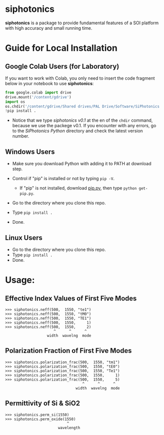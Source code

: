 # siphotonics

**siphotonics** is a package to provide fundamental features of a SOI platform with high accuracy and small running time.

# Guide for Local Installation

Google Colab Users (for Laboratory)
-----------------------------------
If you want to work with Colab, you only need to insert the code fragment below in your notebook to use **siphotonics**:

```python
from google.colab import drive
drive.mount('/content/gdrive')
import os
os.chdir('/content/gdrive/Shared drives/PAL Drive/Software/SiPhotonics Python/siphotonics v0.1')
!pip install .
```
* Notice that we type *siphotonics v0.1* at the en of the ``chdir`` command, because we use the packege v0.1. If you encounter with any errors, go to the *SiPhotonics Python* directory and check the latest version number.

Windows Users
-------------

* Make sure you download Python with adding it to PATH at download step.
* Control if "pip" is installed or not by typing ``pip -V``.

    * If "pip" is not installed, download [pip.py](https://pypi.org/project/pip/), then type ``python get-pip.py``.
    
* Go to the directory where you clone this repo.
* Type ``pip install .``
* Done.

Linux Users
-----------
* Go to the directory where you clone this repo.
* Type ``pip install .``
* Done.

# Usage:


Effective Index Values of First Five Modes
----------------------------------------------
    >>> siphotonics.neff(500,  1550, "te1")
    >>> siphotonics.neff(500,  1550, "tM0")
    >>> siphotonics.neff(500,  1550, "TE1")
    >>> siphotonics.neff(500,  1550,     1)
    >>> siphotonics.neff(500,  1550,     2)
                          ^      ^      ^
                       width  wavelng  mode

Polarization Fraction of First Five Modes
---------------------------------------------
    >>> siphotonics.polarization_frac(500,  1550, "tm1")
    >>> siphotonics.polarization_frac(500,  1550, "tE0")
    >>> siphotonics.polarization_frac(500,  1550, "Te1")
    >>> siphotonics.polarization_frac(500,  1550,     1)
    >>> siphotonics.polarization_frac(500,  1550,     5)
                                       ^      ^      ^
                                    width  wavelng  mode

Permittivity of Si & SiO2
-----------------------------
    >>> siphotonics.perm_si(1550)
    >>> siphotonics.perm_oxide(1550)
                                ^
                            wavelength
